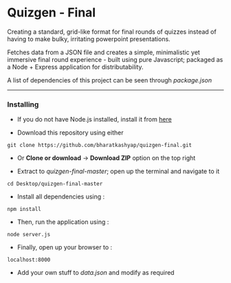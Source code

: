 Quizgen - Final
======

Creating a standard, grid-like format for final rounds of quizzes instead of having to make bulky, irritating powerpoint presentations.

Fetches data from a JSON file and creates a simple, minimalistic yet immersive final round experience - built using pure Javascript; packaged as a Node + Express application for distributability.

A list of dependencies of this project can be seen through *package.json*

***
### Installing

* If you do not have Node.js installed, install it from [here](https://www.nodejs.org)

* Download this repository using either 

````
git clone https://github.com/bharatkashyap/quizgen-final.git
````

* Or **Clone or download** -> **Download ZIP** option on the top right

* Extract to *quizgen-final-master*; open up the terminal and navigate to it

````
cd Desktop/quizgen-final-master
````

* Install all dependencies using :

```
npm install
```

* Then, run the application using :

```
node server.js
```

* Finally, open up your browser to :

```
localhost:8000
```

* Add your own stuff to *data.json* and modify as required
